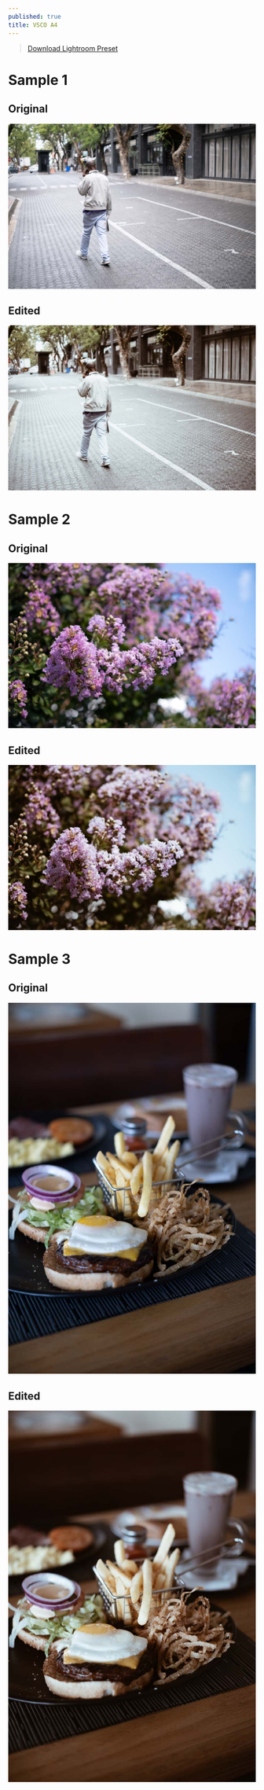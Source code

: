 ```yaml
---
published: true
title: VSCO A4
---
```


> [Download Lightroom Preset](/photography/lightroom/presets/nabeel-valley-vsco-a4.xmp)

# Sample 1

## Original

![](/content/photography/images/vsco-base-1.jpg)

## Edited

![](/content/photography/images/vsco-a4-1.jpg)

# Sample 2

## Original

![](/content/photography/images/vsco-base-2.jpg)

## Edited

![](/content/photography/images/vsco-a4-2.jpg)

# Sample 3

## Original

![](/content/photography/images/vsco-base-3.jpg)

## Edited

![](/content/photography/images/vsco-a4-3.jpg)
